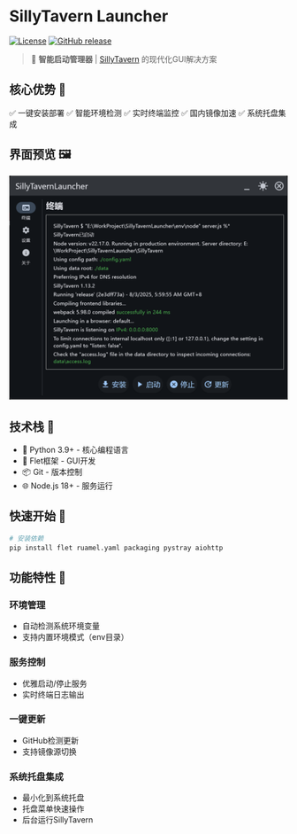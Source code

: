 # SillyTavern Launcher

[![License](https://img.shields.io/github/license/LingyeSoul/SillyTavernLauncher)](LICENSE) [![GitHub release](https://img.shields.io/github/v/release/LingyeSoul/SillyTavernLauncher)](https://github.com/LingyeSoul/SillyTavernLauncher/releases)

> 🧠 **智能启动管理器** | [SillyTavern](https://github.com/SillyTavern/SillyTavern) 的现代化GUI解决方案

## 核心优势 💎

✅ 一键安装部署
✅ 智能环境检测
✅ 实时终端监控
✅ 国内镜像加速
✅ 系统托盘集成

## 界面预览 🖼️

<div align="center">
  <img src="https://github.com/LingyeSoul/SillyTavernLauncher/raw/main/doc/main.png" alt="主界面" width="800"/>
</div>

## 技术栈 🧰

- 🐍 Python 3.9+ - 核心编程语言
- 🎨 Flet框架 - GUI开发
- 📦 Git - 版本控制
- 🌐 Node.js 18+ - 服务运行

## 快速开始 🚀

```bash
# 安装依赖
pip install flet ruamel.yaml packaging pystray aiohttp
```

## 功能特性 🌟

### 环境管理
- 自动检测系统环境变量
- 支持内置环境模式（env目录）

### 服务控制
- 优雅启动/停止服务
- 实时终端日志输出

### 一键更新
- GitHub检测更新
- 支持镜像源切换

### 系统托盘集成
- 最小化到系统托盘
- 托盘菜单快速操作
- 后台运行SillyTavern
